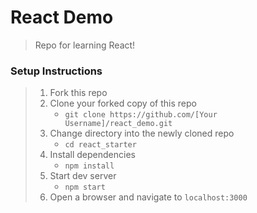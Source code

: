 # React Demo

> Repo for learning React!

### Setup Instructions

> 1. Fork this repo
> 1. Clone your forked copy of this repo
>    - `git clone https://github.com/[Your Username]/react_demo.git`
> 1. Change directory into the newly cloned repo
>    - `cd react_starter`
> 1. Install dependencies 
>    - `npm install`
> 1. Start dev server
>    - `npm start`
> 1. Open a browser and navigate to `localhost:3000`
